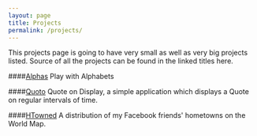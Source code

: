 ```yaml
---
layout: page
title: Projects
permalink: /projects/
---
```


This projects page is going to have very small as well as very big projects listed. Source of all the projects can be found in the linked titles here.


<!--**[AnaText][4]**
A text mining tool which extracts the names of the customer, individuals, other companies etc, from the unstructured data which is in the form of transaction comments. Thus, determined names are mapped against the particular customer with which the transaction happened.


**[IdeaBin][3]**
A web platform where you can share and explore the ideas.-->

####[Alphas][3]
Play with Alphabets


####[Quoto][2]
Quote on Display, a simple application which displays a Quote on regular intervals of time.


####[HTowned][1]
A distribution of my Facebook friends' hometowns on the World Map.


[1]: http://trigonaminima.github.io/HTowned
[2]: http://trigonaminima.github.io/Quoto
[3]: http://trigonaminima.github.io/Alphas